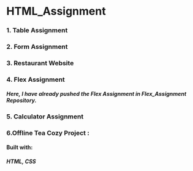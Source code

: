 # HTML_Assignment
### 1. Table  Assignment

### 2. Form Assignment

### 3. Restaurant Website

### 4. Flex Assignment
#####  Here, I have already pushed the Flex Assignment in Flex_Assignment Repository.

### 5. Calculator  Assignment

### 6.Offline Tea Cozy Project : 
#### Built with:
##### HTML, CSS
